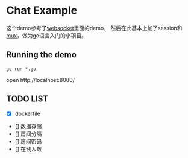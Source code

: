 # Chat Example

这个demo参考了[websocket](https://github.com/gorilla/websocket)里面的demo，
然后在此基本上加了session和[mux](https://github.com/gorilla/mux)，做为go语言入门的小项目。

## Running the demo
    go run *.go

open http://localhost:8080/

## TODO LIST

- [x] dockerfile
- [] 数据存储
- [] 房间分隔
- [] 房间密码
- [] 在线人数